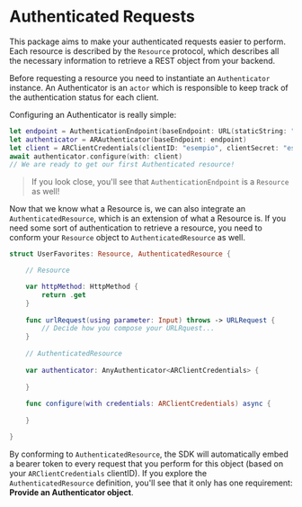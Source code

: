 # Authenticated Requests

This package aims to make your authenticated requests easier to perform.
Each resource is described by the `Resource` protocol, which describes all the necessary information to retrieve a REST object from your backend.

Before requesting a resource you need to instantiate an `Authenticator` instance.
An Authenticator is an `actor` which is responsible to keep track of the authentication status for each client.

Configuring an Authenticator is really simple:

```swift
let endpoint = AuthenticationEndpoint(baseEndpoint: URL(staticString: "https://api.example.com"), path: "auth/v2/token")
let authenticator = ARAuthenticator(baseEndpoint: endpoint)
let client = ARClientCredentials(clientID: "esempio", clientSecret: "esempio", scope: Set([]))
await authenticator.configure(with: client)
// We are ready to get our first Authenticated resource!
```

>If you look close, you'll see that `AuthenticationEndpoint` is a `Resource` as well!

Now that we know what a Resource is, we can also integrate an `AuthenticatedResource`, which is an extension of what a Resource is.
If you need some sort of authentication to retrieve a resource, you need to conform your `Resource` object to `AuthenticatedResource` as well.

```swift
struct UserFavorites: Resource, AuthenticatedResource { 

    // Resource

    var httpMethod: HttpMethod { 
        return .get
    }
    
    func urlRequest(using parameter: Input) throws -> URLRequest {
        // Decide how you compose your URLRquest...
    }
    
    // AuthenticatedResource
    
    var authenticator: AnyAuthenticator<ARClientCredentials> { 
    
    }
    
    func configure(with credentials: ARClientCredentials) async {
    
    }

}
```

By conforming to `AuthenticatedResource`, the SDK will automatically embed a bearer token to every request that you perform for this object (based on your `ARClientCredentials` clientID).
If you explore the `AuthenticatedResource` definition, you'll see that it only has one requirement: **Provide an Authenticator object**.


